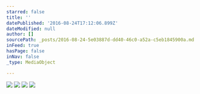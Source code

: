 ```yaml
---
starred: false
title: ''
datePublished: '2016-08-24T17:12:06.899Z'
dateModified: null
author: []
sourcePath: _posts/2016-08-24-5e03887d-dd40-46c0-a52a-c5eb1845900a.md
inFeed: true
hasPage: false
inNav: false
_type: MediaObject

---
```

![](https://the-grid-user-content.s3-us-west-2.amazonaws.com/829fe94a-acff-4046-b8af-66fb80741be0.jpg)
![](https://the-grid-user-content.s3-us-west-2.amazonaws.com/c7f196ee-0da7-4619-8617-47ec733f75e4.jpg)
![](https://the-grid-user-content.s3-us-west-2.amazonaws.com/ad1584e6-a1d4-40ef-afb7-eeab6de933d7.jpg)
![](https://the-grid-user-content.s3-us-west-2.amazonaws.com/881cb849-c1a9-49ba-a9b0-6f35d3e36c53.jpg)